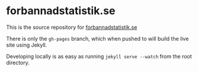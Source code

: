 forbannadstatistik.se
=====================

This is the source repository for [forbannadstatistik.se](http://forbannadstatistik.se/)

There is only the `gh-pages` branch, which when pushed to will build the live site using Jekyll.

Developing locally is as easy as running `jekyll serve --watch` from the root directory.
